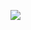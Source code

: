 ![](https://64.media.tumblr.com/e5b78014bff848478b800e80a6c2cbab/f2b20d4bc19fdd16-49/s1280x1920/66649d5c171ac4c8b0e9a45e4d5993e3c9947704.gif)
